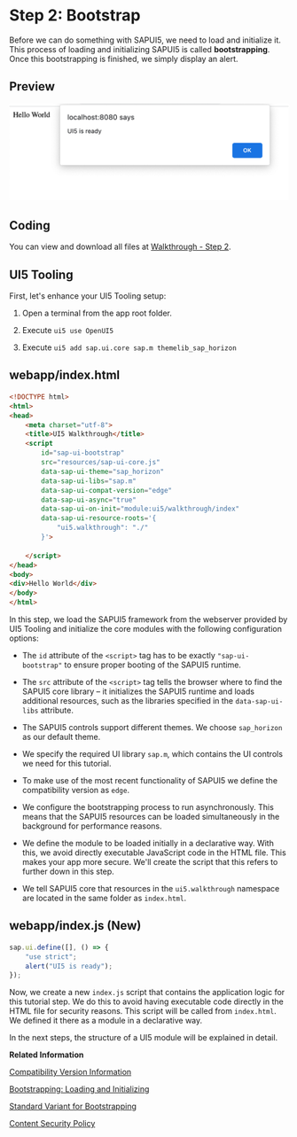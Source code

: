 <!-- loiofe12df2e338e43598977d09f3d191b7b -->

# Step 2: Bootstrap

Before we can do something with SAPUI5, we need to load and initialize it. This process of loading and initializing SAPUI5 is called **bootstrapping**. Once this bootstrapping is finished, we simply display an alert.



## Preview

![An alert "UI5 is ready" is displayed](images/UI5_Walkthrough_Step_02_0f6b6b9.png)



## Coding

You can view and download all files at [Walkthrough - Step 2](https://ui5.sap.com/#/entity/sap.m.tutorial.walkthrough/sample/sap.m.tutorial.walkthrough.02).



<a name="loiofe12df2e338e43598977d09f3d191b7b__section_mkm_zwb_syb"/>

## UI5 Tooling

First, let's enhance your UI5 Tooling setup:

1.  Open a terminal from the app root folder.

2.  Execute `ui5 use OpenUI5`
3.  Execute `ui5 add sap.ui.core sap.m themelib_sap_horizon`



## webapp/index.html

```html
<!DOCTYPE html>
<html>
<head>
	<meta charset="utf-8">
	<title>UI5 Walkthrough</title>
	<script
		id="sap-ui-bootstrap"
		src="resources/sap-ui-core.js"
		data-sap-ui-theme="sap_horizon"
		data-sap-ui-libs="sap.m"
		data-sap-ui-compat-version="edge"
		data-sap-ui-async="true"
		data-sap-ui-on-init="module:ui5/walkthrough/index"
		data-sap-ui-resource-roots='{
			"ui5.walkthrough": "./"
		}'>

	</script>
</head>
<body>
<div>Hello World</div>
</body>
</html>
```

In this step, we load the SAPUI5 framework from the webserver provided by UI5 Tooling and initialize the core modules with the following configuration options:

-   The `id` attribute of the `<script>` tag has to be exactly `"sap-ui-bootstrap"` to ensure proper booting of the SAPUI5 runtime.
-   The `src` attribute of the `<script>` tag tells the browser where to find the SAPUI5 core library – it initializes the SAPUI5 runtime and loads additional resources, such as the libraries specified in the `data-sap-ui-libs` attribute.

-   The SAPUI5 controls support different themes. We choose `sap_horizon` as our default theme.

-   We specify the required UI library `sap.m`, which contains the UI controls we need for this tutorial.

-   To make use of the most recent functionality of SAPUI5 we define the compatibility version as `edge`.

-   We configure the bootstrapping process to run asynchronously. This means that the SAPUI5 resources can be loaded simultaneously in the background for performance reasons.

-   We define the module to be loaded initially in a declarative way. With this, we avoid directly executable JavaScript code in the HTML file. This makes your app more secure. We'll create the script that this refers to further down in this step.
-   We tell SAPUI5 core that resources in the `ui5.walkthrough` namespace are located in the same folder as `index.html`.




<a name="loiofe12df2e338e43598977d09f3d191b7b__section_ks2_1bv_xfb"/>

## webapp/index.js \(New\)

```js
sap.ui.define([], () => {
	"use strict";
	alert("UI5 is ready");
});
```

Now, we create a new `index.js` script that contains the application logic for this tutorial step. We do this to avoid having executable code directly in the HTML file for security reasons. This script will be called from `index.html`. We defined it there as a module in a declarative way.

In the next steps, the structure of a UI5 module will be explained in detail.

**Related Information**  


[Compatibility Version Information](../04_Essentials/compatibility-version-information-9feb96d.md "Compatibility version flags were introduced to allow applications to react to incompatible changes in SAPUI5.")

[Bootstrapping: Loading and Initializing](../04_Essentials/bootstrapping-loading-and-initializing-a04b0d1.md "To use SAPUI5 features in your HTML page, you have to load and initialize the SAPUI5 library.")

[Standard Variant for Bootstrapping](../04_Essentials/standard-variant-for-bootstrapping-91f1f45.md "The standard variant for bootstrapping loads all JavaScript modules of a library in advance with one single request for performance reasons.")

[Content Security Policy](../05_Developing_Apps/content-security-policy-fe1a6db.md "Content Security Policy (CSP) adds an additional layer of security that can detect and mitigate certain types of attacks, such as cross-site scripting and data injection.")

